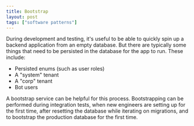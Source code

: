 ```yaml
---
title: Bootstrap
layout: post
tags: ["software patterns"]
---
```


During development and testing, it's useful to be able to quickly spin up a backend application from an empty database. But there are typically some things that need to be persisted in the database for the app to run. These include:

- Persisted enums (such as user roles)
- A "system" tenant
- A "corp" tenant
- Bot users

A bootstrap service can be helpful for this process. Bootstrapping can be performed during integration tests, when new engineers are setting up for the first time, after resetting the database while iterating on migrations, and to bootstrap the production database for the first time.

